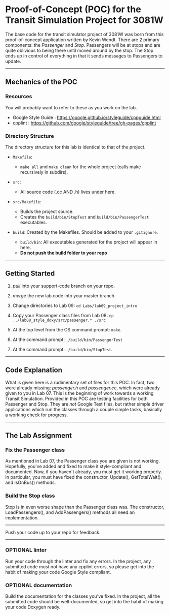 # Proof-of-Concept (POC) for the Transit Simulation Project for 3081W

The base code for the transit simulator project of 3081W was born from this
proof-of-concept application written by Kevin Wendt. There are 2 primary
components: the <i>Passenger</i> and <i>Stop</i>. Passengers will be at stops and are quite oblivious to being there until moved around by the stop. The Stop ends up in control of everything in that it sends messages to Passengers to update. 

<hr>

## Mechanics of the POC

### Resources

You will probably want to refer to these as you work on the lab.

- Google Style Guide : https://google.github.io/styleguide/cppguide.html
- cpplint : https://github.com/google/styleguide/tree/gh-pages/cpplint

### Directory Structure

The directory structure for this lab is identical to that of the project.

- `Makefile`:
   - `make all` and `make clean` for the whole project (calls make recursively
     in subdirs).

- `src`:
  - All source code (.cc AND .h) lives under here.

- `src/Makefile`:
  - Builds the project source.
  - Creates the `build/bin/StopTest` and `build/bin/PassengerTest` executables.

- `build`: Created by the Makefiles. Should be added to your `.gitignore`.
  - `build/bin`: All executables generated for the project will appear in here.
  - **Do not push the build folder to your repo**
  
<hr>

## Getting Started

1. _pull_ into your support-code branch on your repo.

2. _merge_ the new lab code into your master branch.

3. Change directories to Lab 09: `cd Labs/lab09_project_intro`

4. Copy your Passenger class files from Lab 08: `cp ../lab08_style_doxy/src/passenger.* ./src`

5. At the top level from the OS command prompt: `make`. 

6. At the command prompt: `./build/bin/PassengerTest`

7. At the command prompt: `./build/bin/StopTest`.

<hr>

## Code Explanation

What is given here is a rudimentary set of files for this POC. In fact, two were already missing: _passenger.h_ and _passenger.cc_, which were already given to you in Lab 07. This is the beginning of work towards a working Transit Simulation. Provided in this POC are testing facilities for both Passenger and Stop. They are *not* Google Test files, but rather simple driver applications which run the classes through a couple simple tasks, basically a working check for progress.

<hr>

## The Lab Assignment

### Fix the Passenger class

As mentioned in Lab 07, the Passenger class you are given is not working. Hopefully, you've added and fixed to make it style-compliant and documented. Now, if you haven't already, you must get it working properly. In particular, you must have fixed the constructor, Update(), GetTotalWait(), and IsOnBus() methods.

### Build the Stop class

Stop is in even worse shape than the Passenger class was. The constructor, LoadPassengers(), and AddPassengers() methods all need an implementation.

<hr>

Push your code up to your repo for feedback.

<hr>

### OPTIONAL linter

Run your code through the linter and fix any errors. In the project, any submitted code must not have any cpplint errors, so please get into the habit of making your code Google Style compliant.

### OPTIONAL documentation

Build the documentation for the classes you've fixed. In the project, all the submitted code should be well-documented, so get into the habit of making your code Doxygen ready.
